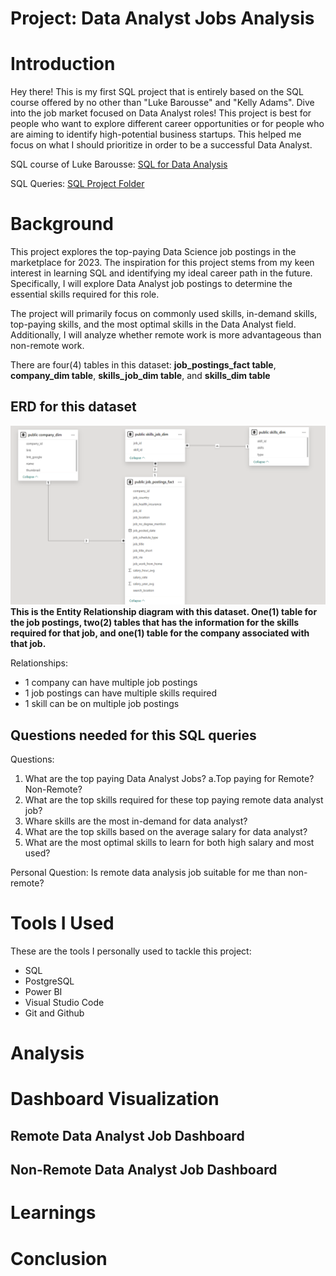 # Project: Data Analyst Jobs Analysis

# Introduction
Hey there! This is my first SQL project that is entirely based on the SQL course offered by no other than "Luke Barousse" and "Kelly Adams". Dive into the job market focused on Data Analyst roles! This project is best for people who want to explore different career opportunities or for people who are aiming to identify high-potential business startups. This helped me focus on what I should prioritize in order to be a successful Data Analyst. 

SQL course of Luke Barousse: [SQL for Data Analysis](https://www.lukebarousse.com/sql)

SQL Queries: [SQL Project Folder](/project_sql/)



# Background
This project explores the top-paying Data Science job postings in the marketplace for 2023. The inspiration for this project stems from my keen interest in learning SQL and identifying my ideal career path in the future. Specifically, I will explore Data Analyst job postings to determine the essential skills required for this role.

The project will primarily focus on commonly used skills, in-demand skills, top-paying skills, and the most optimal skills in the Data Analyst field. Additionally, I will analyze whether remote work is more advantageous than non-remote work.

There are four(4) tables in this dataset: **job_postings_fact table**, **company_dim table**, **skills_job_dim table**, and **skills_dim table**

## ERD for this dataset
![Alt Text](assets/erd.png)
**This is the Entity Relationship diagram with this dataset. One(1) table for the job postings, two(2) tables that has the information for the skills required for that job, and one(1) table for the company associated with that job.**

Relationships:
   - 1 company can have multiple job postings
   - 1 job postings can have multiple skills required
   - 1 skill can be on multiple job postings


## Questions needed for this SQL queries
Questions:
1. What are the top paying Data Analyst Jobs?
   a.Top paying for Remote? Non-Remote?
2. What are the top skills required for these top paying remote data analyst job?
3. Whare skills are the most in-demand for data analyst?
4. What are the top skills based on the average salary for data analyst?
5. What are the most optimal skills to learn for both high salary and most used?

Personal Question: Is remote data analysis job suitable for me than non-remote?

# Tools I Used
These are the tools I personally used to tackle this project:

   - SQL
   - PostgreSQL
   - Power BI
   - Visual Studio Code
   - Git and Github

# Analysis

# Dashboard Visualization
## Remote Data Analyst Job Dashboard

## Non-Remote Data Analyst Job Dashboard

# Learnings

# Conclusion